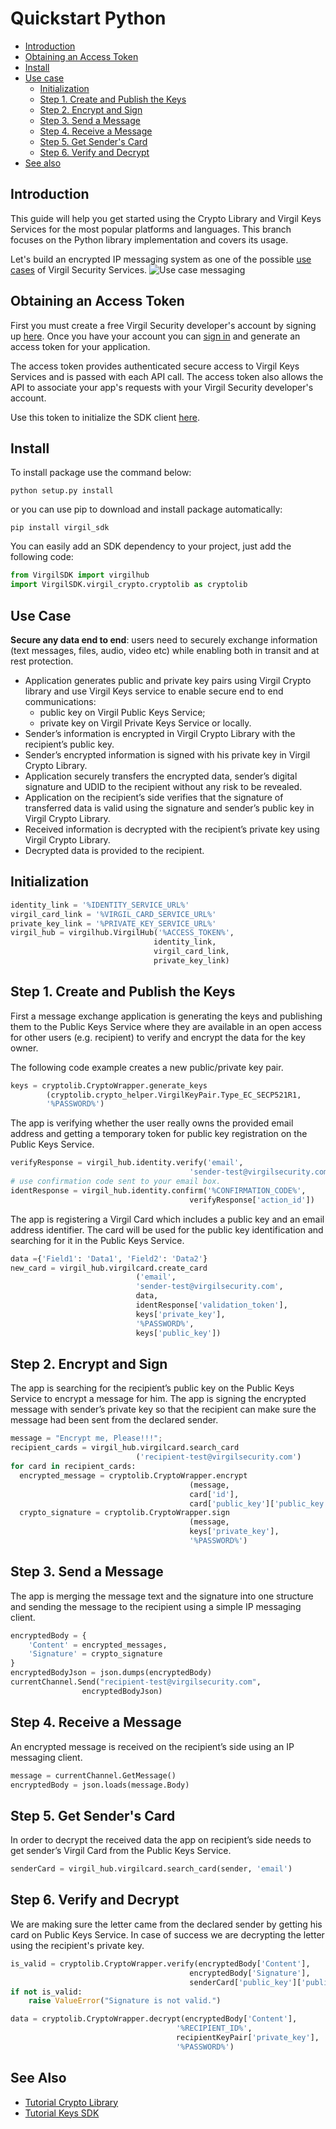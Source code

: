 # Quickstart Python

- [Introduction](#introduction)
- [Obtaining an Access Token](#obtaining-an-access-token)
- [Install](#install)
- [Use case](#use-case)
    - [Initialization](#initialization)
    - [Step 1. Create and Publish the Keys](#step-1-create-and-publish-the-keys)
    - [Step 2. Encrypt and Sign](#step-2-encrypt-and-sign)
    - [Step 3. Send a Message](#step-3-send-a-message)
    - [Step 4. Receive a Message](#step-4-receive-a-message)
    - [Step 5. Get Sender's Card](#step-5-get-senders-card)
    - [Step 6. Verify and Decrypt](#step-6-verify-and-decrypt)
- [See also](#see-also)

## Introduction

This guide will help you get started using the Crypto Library and Virgil Keys Services for the most popular platforms and languages.
This branch focuses on the Python library implementation and covers its usage.

Let's build an encrypted IP messaging system as one of the possible [use cases](#use-case) of Virgil Security Services. ![Use case messaging](https://raw.githubusercontent.com/VirgilSecurity/virgil/master/images/IPMessaging.jpg)

## Obtaining an Access Token

First you must create a free Virgil Security developer's account by signing up [here](https://developer.virgilsecurity.com/account/signup). Once you have your account you can [sign in](https://developer.virgilsecurity.com/account/signin) and generate an access token for your application.

The access token provides authenticated secure access to Virgil Keys Services and is passed with each API call. The access token also allows the API to associate your app's requests with your Virgil Security developer's account.

Use this token to initialize the SDK client [here](#initialization).

## Install

To install package use the command below:

```
python setup.py install
```

or you can use pip to download and install package automatically:

```
pip install virgil_sdk
```

You can easily add an SDK dependency to your project, just add the following code:

```python
from VirgilSDK import virgilhub
import VirgilSDK.virgil_crypto.cryptolib as cryptolib
```

## Use Case
**Secure any data end to end**: users need to securely exchange information (text messages, files, audio, video etc) while enabling both in transit and at rest protection.

- Application generates public and private key pairs using Virgil Crypto library and use Virgil Keys service to enable secure end to end communications:
	- public key on Virgil Public Keys Service;
	- private key on Virgil Private Keys Service or locally.
- Sender’s information is encrypted in Virgil Crypto Library with the recipient’s public key.
- Sender’s encrypted information is signed with his private key in Virgil Crypto Library.
- Application securely transfers the encrypted data, sender’s digital signature and UDID to the recipient without any risk to be revealed.
- Application on the recipient’s side verifies that the signature of transferred data is valid using the signature and sender’s public key in Virgil Crypto Library.
- Received information is decrypted with the recipient’s private key using Virgil Crypto Library.
- Decrypted data is provided to the recipient.

## Initialization

```python
identity_link = '%IDENTITY_SERVICE_URL%'
virgil_card_link = '%VIRGIL_CARD_SERVICE_URL%'
private_key_link = '%PRIVATE_KEY_SERVICE_URL%'
virgil_hub = virgilhub.VirgilHub('%ACCESS_TOKEN%', 
								identity_link, 
								virgil_card_link, 
								private_key_link)
```

## Step 1. Create and Publish the Keys
First a message exchange application is generating the keys and publishing them to the Public Keys Service where they are available in an open access for other users (e.g. recipient) to verify and encrypt the data for the key owner.

The following code example creates a new public/private key pair.

```python
keys = cryptolib.CryptoWrapper.generate_keys
		(cryptolib.crypto_helper.VirgilKeyPair.Type_EC_SECP521R1, 
		'%PASSWORD%') 
```

The app is verifying whether the user really owns the provided email address and getting a temporary token for public key registration on the Public Keys Service.

```python
verifyResponse = virgil_hub.identity.verify('email', 
										'sender-test@virgilsecurity.com')
# use confirmation code sent to your email box.
identResponse = virgil_hub.identity.confirm('%CONFIRMATION_CODE%', 
										verifyResponse['action_id'])
```
The app is registering a Virgil Card which includes a public key and an email address identifier. The card will be used for the public key identification and searching for it in the Public Keys Service.

```python
data ={'Field1': 'Data1', 'Field2': 'Data2'}
new_card = virgil_hub.virgilcard.create_card
							('email',
							'sender-test@virgilsecurity.com',
							data,
							identResponse['validation_token'],
							keys['private_key'],
							'%PASSWORD%',
							keys['public_key'])
```

## Step 2. Encrypt and Sign
The app is searching for the recipient’s public key on the Public Keys Service to encrypt a message for him. The app is signing the encrypted message with sender’s private key so that the recipient can make sure the message had been sent from the declared sender.

```python
message = "Encrypt me, Please!!!";
recipient_cards = virgil_hub.virgilcard.search_card
							('recipient-test@virgilsecurity.com')
for card in recipient_cards:
  encrypted_message = cryptolib.CryptoWrapper.encrypt
  										(message, 
  										card['id'],
  										card['public_key']['public_key'])
  crypto_signature = cryptolib.CryptoWrapper.sign
  										(message, 
  										keys['private_key'], 
  										'%PASSWORD%')
```

## Step 3. Send a Message
The app is merging the message text and the signature into one structure and sending the message to the recipient using a simple IP messaging client.

```python
encryptedBody = {
    'Content' = encrypted_messages,
    'Signature' = crypto_signature
}
encryptedBodyJson = json.dumps(encryptedBody)
currentChannel.Send("recipient-test@virgilsecurity.com", 
				encryptedBodyJson)
```

## Step 4. Receive a Message
An encrypted message is received on the recipient’s side using an IP messaging client.

```python
message = currentChannel.GetMessage()
encryptedBody = json.loads(message.Body)
```

## Step 5. Get Sender's Card
In order to decrypt the received data the app on recipient’s side needs to get sender’s Virgil Card from the Public Keys Service.

```python
senderCard = virgil_hub.virgilcard.search_card(sender, 'email')
```

## Step 6. Verify and Decrypt
We are making sure the letter came from the declared sender by getting his card on Public Keys Service. In case of success we are decrypting the letter using the recipient's private key.

```python
is_valid = cryptolib.CryptoWrapper.verify(encryptedBody['Content'],
										encryptedBody['Signature'],
										senderCard['public_key']['public_key'])
if not is_valid:
    raise ValueError("Signature is not valid.")

data = cryptolib.CryptoWrapper.decrypt(encryptedBody['Content'],
									 '%RECIPIENT_ID%', 
									 recipientKeyPair['private_key'], 
									 '%PASSWORD%')
```


## See Also

* [Tutorial Crypto Library](crypto.md)
* [Tutorial Keys SDK](keys.md)
